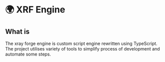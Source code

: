 # 🌍 XRF Engine

## What is

The xray forge engine is custom script engine rewritten using TypeScript. <br/>
The project utilises variety of tools to simplify process of development and automate some steps.
